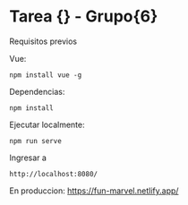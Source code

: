 # Tarea {} - Grupo{6}

Requisitos previos

Vue:

```
npm install vue -g 
```

Dependencias:
```
npm install
```

Ejecutar localmente:
```
npm run serve
```

Ingresar a
```
http://localhost:8080/
```

En produccion:
https://fun-marvel.netlify.app/
